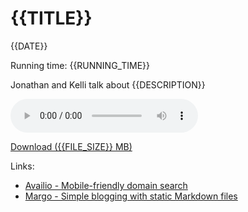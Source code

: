{{TITLE}}
====
{{DATE}}

Running time: {{RUNNING_TIME}}

Jonathan and Kelli talk about {{DESCRIPTION}}

<audio preload="auto" controls>
	<source src="https://s3.amazonaws.com/nitch/{{AUDIO_FILE}}.mp3" type="audio/mpeg" />
	<source src="https://s3.amazonaws.com/nitch/{{AUDIO_FILE}}.ogg" type="audio/ogg" />
</audio>

[Download ({{FILE_SIZE}} MB)](https://s3.amazonaws.com/nitch/{{AUDIO_FILE}}.mp3 "{{TITLE}}")

Links:

* [Availio - Mobile-friendly domain search](http://avail.io)
* [Margo - Simple blogging with static Markdown files](https://github.com/jonathanstark/margo)
